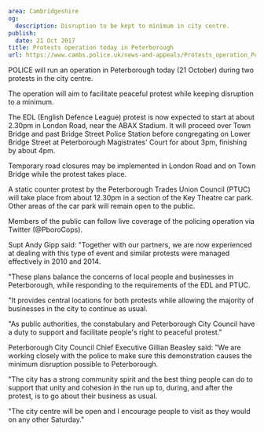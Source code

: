 ```yaml
area: Cambridgeshire
og:
  description: Disruption to be kept to minimum in city centre.
publish:
  date: 21 Oct 2017
title: Protests operation today in Peterborough
url: https://www.cambs.police.uk/news-and-appeals/Protests_operation_Peterborough
```

POLICE will run an operation in Peterborough today (21 October) during two protests in the city centre.

The operation will aim to facilitate peaceful protest while keeping disruption to a minimum.

The EDL (English Defence League) protest is now expected to start at about 2.30pm in London Road, near the ABAX Stadium. It will proceed over Town Bridge and past Bridge Street Police Station before congregating on Lower Bridge Street at Peterborough Magistrates' Court for about 3pm, finishing by about 4pm.

Temporary road closures may be implemented in London Road and on Town Bridge while the protest takes place.

A static counter protest by the Peterborough Trades Union Council (PTUC) will take place from about 12.30pm in a section of the Key Theatre car park. Other areas of the car park will remain open to the public.

Members of the public can follow live coverage of the policing operation via Twitter (@PboroCops).

Supt Andy Gipp said: "Together with our partners, we are now experienced at dealing with this type of event and similar protests were managed effectively in 2010 and 2014.

"These plans balance the concerns of local people and businesses in Peterborough, while responding to the requirements of the EDL and PTUC.

"It provides central locations for both protests while allowing the majority of businesses in the city to continue as usual.

"As public authorities, the constabulary and Peterborough City Council have a duty to support and facilitate people's right to peaceful protest."

Peterborough City Council Chief Executive Gillian Beasley said: "We are working closely with the police to make sure this demonstration causes the minimum disruption possible to Peterborough.

"The city has a strong community spirit and the best thing people can do to support that unity and cohesion in the run up to, during, and after the protest, is to go about their business as usual.

"The city centre will be open and I encourage people to visit as they would on any other Saturday."
